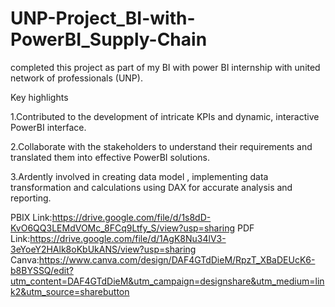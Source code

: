 # UNP-Project_BI-with-PowerBI_Supply-Chain

completed this project as part of my BI with power BI internship with united network of professionals (UNP).

Key highlights

1.Contributed to the development of intricate KPIs and dynamic, interactive PowerBI interface.

2.Collaborate with the stakeholders to understand their requirements and translated them into effective PowerBI solutions.

3.Ardently involved in creating data model , implementing data transformation and calculations using DAX for accurate analysis and reporting.

PBIX Link:https://drive.google.com/file/d/1s8dD-KvO6QQ3LEMdVOMc_8FCq9Ltfy_S/view?usp=sharing
PDF Link:https://drive.google.com/file/d/1AgK8Nu34lV3-3eYoeY2HAlk8oKbUkANS/view?usp=sharing
Canva:https://www.canva.com/design/DAF4GTdDieM/RpzT_XBaDEUcK6-b8BYSSQ/edit?utm_content=DAF4GTdDieM&utm_campaign=designshare&utm_medium=link2&utm_source=sharebutton
